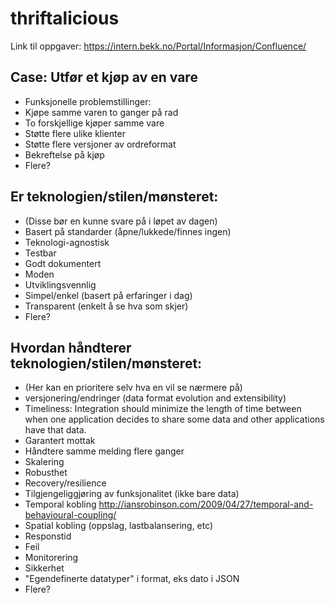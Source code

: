 thriftalicious
==============

Link til oppgaver: https://intern.bekk.no/Portal/Informasjon/Confluence/

## Case: Utfør et kjøp av en vare
* Funksjonelle problemstillinger:
* Kjøpe samme varen to ganger på rad
* To forskjellige kjøper samme vare
* Støtte flere ulike klienter
* Støtte flere versjoner av ordreformat
* Bekreftelse på kjøp
* Flere?


## Er teknologien/stilen/mønsteret:
* (Disse bør en kunne svare på i løpet av dagen)
* Basert på standarder (åpne/lukkede/finnes ingen)
* Teknologi-agnostisk 
* Testbar
* Godt dokumentert
* Moden
* Utviklingsvennlig
* Simpel/enkel (basert på erfaringer i dag)
* Transparent (enkelt å se hva som skjer)
* Flere?


## Hvordan håndterer teknologien/stilen/mønsteret:
* (Her kan en prioritere selv hva en vil se nærmere på)
* versjonering/endringer (data format evolution and extensibility)
* Timeliness: Integration should minimize the length of time between when one application decides to share some data and other applications have that data.
* Garantert mottak
* Håndtere samme melding flere ganger
* Skalering
* Robusthet
* Recovery/resilience
* Tilgjengeliggjøring av funksjonalitet (ikke bare data)
* Temporal kobling http://iansrobinson.com/2009/04/27/temporal-and-behavioural-coupling/
* Spatial kobling (oppslag, lastbalansering, etc)
* Responstid
* Feil
* Monitorering
* Sikkerhet
* "Egendefinerte datatyper" i format, eks dato i JSON
* Flere?

